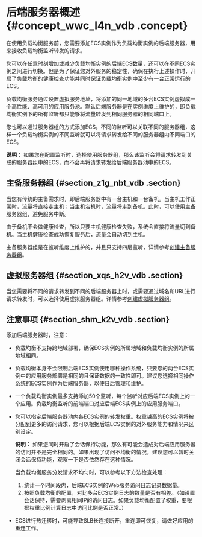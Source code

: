 # 后端服务器概述 {#concept_wwc_l4n_vdb .concept}

在使用负载均衡服务前，您需要添加ECS实例作为负载均衡实例的后端服务器，用来接收负载均衡监听转发的请求。

您可以在任意时刻增加或减少负载均衡实例的后端ECS数量，还可以在不同ECS实例之间进行切换。但是为了保证您对外服务的稳定性，确保在执行上述操作时，开启了负载均衡的健康检查功能并同时保证负载均衡实例中至少有一台正常运行的ECS。

负载均衡服务通过设置虚拟服务地址，将添加的同一地域的多台ECS实例虚拟成一个高性能、高可用的应用服务池。默认后端服务器是在实例维度上维护的，即负载均衡实例下的所有监听都只能够将流量转发到相同服务器的相同端口上。

您也可以通过服务器组的方式添加ECS。不同的监听可以关联不同的服务器组，这样一个负载均衡实例的不同监听就可以将请求转发给不同的服务器组内不同端口的ECS。

**说明：** 如果您在配置监听时，选择使用服务器组，那么该监听会将请求转发到关联的服务器组中的ECS，而不会再将请求转发给后端服务器池中的ECS。

## 主备服务器组 {#section_z1g_nbt_vdb .section}

当您有传统的主备需求时，即后端服务器中有一台主机和一台备机。当主机工作正常时，流量将直接走主机；当主机宕机时，流量将走到备机。此时，可以使用主备服务器组，避免服务中断。

由于备机不会做健康检查，所以只要主机健康检查失败，系统会直接将流量切到备机。当主机健康检查成功恢复服务后，流量会自动切到主机。

主备服务器组是在监听维度上维护的，并且只支持四层监听，详情参考[创建主备服务器组](cn.zh-CN/用户指南/后端服务器/创建主备服务器组.md#)。

## 虚拟服务器组 {#section_xqs_h2v_vdb .section}

当您需要将不同的请求转发到不同的后端服务器上时，或需要通过域名和URL进行请求转发时，可以选择使用虚拟服务器组。详情参考[创建虚拟服务器组](cn.zh-CN/用户指南/后端服务器/创建虚拟服务器组.md#)。

## 注意事项 {#section_shm_k2v_vdb .section}

添加后端服务器时，注意：

-   负载均衡不支持跨地域部署，确保ECS实例的所属地域和负载均衡实例的所属地域相同。
-   负载均衡本身不会限制后端ECS实例使用哪种操作系统，只要您的两台ECS实例中的应用服务部署是相同的且保证数据的一致性即可。建议您选择相同操作系统的ECS实例作为后端服务器，以便日后管理和维护。
-   一个负载均衡实例最多支持添加50个监听，每个监听对应后端ECS实例上的一个应用。负载均衡监听的前端端口对应后端ECS实例上的应用服务端口。
-   您可以指定后端服务器池内各ECS实例的转发权重。权重越高的ECS实例将被分配到更多的访问请求，您可以根据后端ECS实例的对外服务能力和情况来区别设定。

    **说明：** 如果您同时开启了会话保持功能，那么有可能会造成对后端应用服务器的访问并不是完全相同的。如果出现了访问不均衡的情况，建议您可以暂时关闭会话保持功能，观察一下是否依然存在这种情况。

    当负载均衡服务分发请求不均匀时，可以参考以下方法检查处理：

    1.  统计一个时间段内，后端ECS实例的Web服务访问日志记录数据量。
    2.  按照负载均衡的配置，对比多台ECS实例日志的数量是否有相差。（如设置会话保持，需要剥离相同IP的访问日志。如果负载均衡配置了权重，要根据权重比例计算日志中访问比例是否正常。）
-   ECS进行热迁移时，可能导致SLB长连接断开，重连即可恢复，请做好应用的重连工作。

